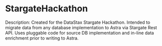 # StargateHackathon

Description: Created for the DataStax Stargate Hackathon. Intended to migrate data from any database implementation to Astra via Stargate Rest API. Uses pluggable code for source DB implementation and in-line data enrichment prior to writing to Astra.
